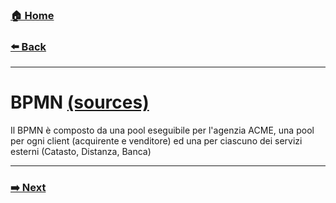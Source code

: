 ### [**🏠 Home**](/README.md)

###  [**⬅️ Back**](choreographies/roles.md)
-----
# BPMN [(sources)](https://github.com/loopingdoge/acme-agency/blob/master/bpmn)

Il BPMN è composto da una pool eseguibile per l'agenzia ACME, una pool per ogni client (acquirente e venditore) ed una per ciascuno dei servizi esterni (Catasto, Distanza, Banca)

------
### [**➡️ Next**](external-services.md)
